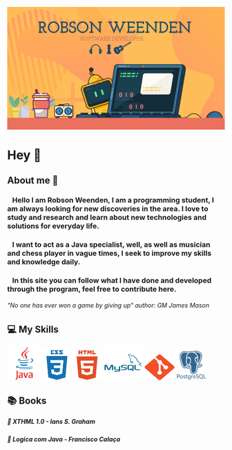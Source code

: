 
![Robson Weenden profile](https://github.com/RobWeenden/RobWeenden/blob/main/img/capa_github.png)

# Hey 👋

## About me :hear_no_evil:
### &nbsp;&nbsp;&nbsp;Hello I am Robson Weenden, I am a programming student, I am always looking for new discoveries in the area. I love to study and research and learn about new technologies and solutions for everyday life. 
### &nbsp;&nbsp;&nbsp;I want to act as a Java specialist, well, as well as musician and chess player in vague times, I seek to improve my skills and knowledge daily.
### &nbsp;&nbsp;&nbsp;In this site you can follow what I have done and developed through the program, feel free to contribute here.

###### *"No one has ever won a game by giving up"* author: GM James Mason
##  :computer: My Skills 
<img src="https://github.com/RobWeenden/RobWeenden/blob/main/img/java-original-wordmark.svg" height="80" width="80"><img src="https://github.com/RobWeenden/RobWeenden/blob/main/img/css3-plain-wordmark.svg" height="70" width="70"><img src="https://github.com/RobWeenden/RobWeenden/blob/main/img/html5-plain-wordmark.svg" height="70" width="70">
<img src="https://github.com/RobWeenden/RobWeenden/blob/main/img/mysql-plain-wordmark.svg" height="80" width="90">
<img src="https://github.com/RobWeenden/RobWeenden/blob/main/img/git-original.svg" height="60" width="70">
<img src="https://github.com/RobWeenden/RobWeenden/blob/main/img/postgresql-plain-wordmark.svg" width="70">

## :books: Books
##### :dart: XTHML 1.0 - Ians S. Graham
##### :dart: Logica com Java - Francisco Calaça



<!--

## :sunglasses: Connect with Me 

<a href="https://www.linkedin.com/in/robsonweenden/">
<img aling="center" alt="Robson Weenden" height="40" width="90" src="https://raw.githubusercontent.com/devicons/devicon/master/icons/linkedin/linkedin-plain.svg" style="max-width:100%;">
</a>
<a href="https://www.facebook.com/robson.weenden">
<img aling="center" alt="Robson Weenden" height="40" width="90" src="https://github.com/RobWeenden/RobWeenden/blob/main/img/facebook-plain.svg" style="max-width:100%;">
</a>
<a href="https://www.instagram.com/rob_weenden/">
<img aling="center" alt="Robson Weenden" height="40" width="90" src="https://github.com/RobWeenden/RobWeenden/blob/main/img/instagram.svg" style="max-width:100%;">
</a>
**RobWeenden/RobWeenden** is a ✨ _special_ ✨ repository because its `README.md` (this file) appears on your GitHub profile.

Here are some ideas to get you started:

- 🔭 I’m currently working on ...
- 🌱 I’m currently learning ...
- 👯 I’m looking to collaborate on ...
- 🤔 I’m looking for help with ...
- 💬 Ask me about ...
- 📫 How to reach me: ...
- 😄 Pronouns: ...
- ⚡ Fun fact: ...
-->
